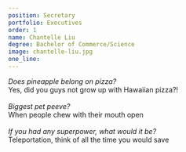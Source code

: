 ```yaml
---
position: Secretary
portfolio: Executives
order: 1
name: Chantelle Liu
degree: Bachelor of Commerce/Science
image: chantelle-liu.jpg
one_line:
---
```

*Does pineapple belong on pizza?*
<br>
Yes, did you guys not grow up with Hawaiian pizza?!
<br><br>
*Biggest pet peeve?*
<br>
When people chew with their mouth open
<br><br>
*If you had any superpower, what would it be?*
<br>
Teleportation, think of all the time you would save